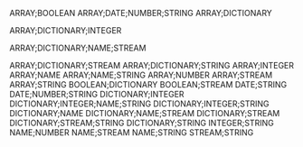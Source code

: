 ARRAY;BOOLEAN
ARRAY;DATE;NUMBER;STRING
ARRAY;DICTIONARY

ARRAY;DICTIONARY;INTEGER

ARRAY;DICTIONARY;NAME;STREAM

ARRAY;DICTIONARY;STREAM
ARRAY;DICTIONARY;STRING
ARRAY;INTEGER
ARRAY;NAME
ARRAY;NAME;STRING
ARRAY;NUMBER
ARRAY;STREAM
ARRAY;STRING
BOOLEAN;DICTIONARY
BOOLEAN;STREAM
DATE;STRING
DATE;NUMBER;STRING
DICTIONARY;INTEGER
DICTIONARY;INTEGER;NAME;STRING
DICTIONARY;INTEGER;STRING
DICTIONARY;NAME
DICTIONARY;NAME;STREAM
DICTIONARY;STREAM
DICTIONARY;STREAM;STRING
DICTIONARY;STRING
INTEGER;STRING
NAME;NUMBER
NAME;STREAM
NAME;STRING
STREAM;STRING

